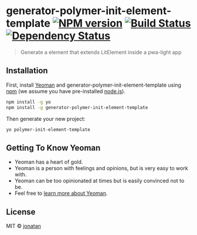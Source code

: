 # generator-polymer-init-element-template [![NPM version][npm-image]][npm-url] [![Build Status][travis-image]][travis-url] [![Dependency Status][daviddm-image]][daviddm-url]
> Generate a element that extends LitElement inside a pwa-light app

## Installation

First, install [Yeoman](http://yeoman.io) and generator-polymer-init-element-template using [npm](https://www.npmjs.com/) (we assume you have pre-installed [node.js](https://nodejs.org/)).

```bash
npm install -g yo
npm install -g generator-polymer-init-element-template
```

Then generate your new project:

```bash
yo polymer-init-element-template
```

## Getting To Know Yeoman

 * Yeoman has a heart of gold.
 * Yeoman is a person with feelings and opinions, but is very easy to work with.
 * Yeoman can be too opinionated at times but is easily convinced not to be.
 * Feel free to [learn more about Yeoman](http://yeoman.io/).

## License

MIT © [jonatan]()


[npm-image]: https://badge.fury.io/js/generator-polymer-init-element-template.svg
[npm-url]: https://npmjs.org/package/generator-polymer-init-element-template
[travis-image]: https://travis-ci.org/stomybexy/generator-polymer-init-element-template.svg?branch=master
[travis-url]: https://travis-ci.org/stomybexy/generator-polymer-init-element-template
[daviddm-image]: https://david-dm.org/stomybexy/generator-polymer-init-element-template.svg?theme=shields.io
[daviddm-url]: https://david-dm.org/stomybexy/generator-polymer-init-element-template
